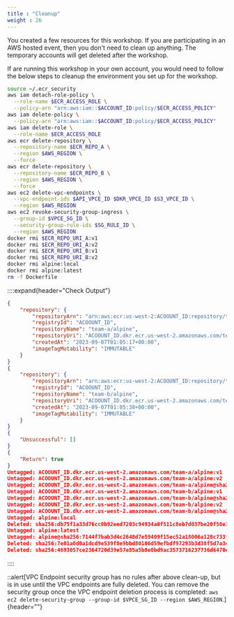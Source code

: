 ```yaml
---
title : "Cleanup"
weight : 26
---
```


You created a few resources for this workshop. If you are participating in an AWS hosted event, then you don't need to clean up anything. The temporary accounts will get deleted after the workshop.

If are running this workshop in your own account, you would need to follow the below steps to cleanup the environment you set up for the workshop.

```bash
source ~/.ecr_security
aws iam detach-role-policy \
  --role-name $ECR_ACCESS_ROLE \
  --policy-arn "arn:aws:iam::$ACCOUNT_ID:policy/$ECR_ACCESS_POLICY"
aws iam delete-policy \
  --policy-arn "arn:aws:iam::$ACCOUNT_ID:policy/$ECR_ACCESS_POLICY"
aws iam delete-role \
  --role-name $ECR_ACCESS_ROLE
aws ecr delete-repository \
  --repository-name $ECR_REPO_A \
  --region $AWS_REGION \
  --force
aws ecr delete-repository \
  --repository-name $ECR_REPO_B \
  --region $AWS_REGION \
  --force
aws ec2 delete-vpc-endpoints \
  --vpc-endpoint-ids $API_VPCE_ID $DKR_VPCE_ID $S3_VPCE_ID \
  --region $AWS_REGION
aws ec2 revoke-security-group-ingress \
  --group-id $VPCE_SG_ID \
  --security-group-rule-ids $SG_RULE_ID \
  --region $AWS_REGION
docker rmi $ECR_REPO_URI_A:v1
docker rmi $ECR_REPO_URI_A:v2
docker rmi $ECR_REPO_URI_B:v1
docker rmi $ECR_REPO_URI_B:v2
docker rmi alpine:local
docker rmi alpine:latest
rm -f Dockerfile
```

::::expand{header="Check Output"}
```json
{
    "repository": {
        "repositoryArn": "arn:aws:ecr:us-west-2:ACOOUNT_ID:repository/team-a/alpine",
        "registryId": "ACOOUNT_ID",
        "repositoryName": "team-a/alpine",
        "repositoryUri": "ACOOUNT_ID.dkr.ecr.us-west-2.amazonaws.com/team-a/alpine",
        "createdAt": "2023-09-07T01:05:17+00:00",
        "imageTagMutability": "IMMUTABLE"
    }
}
{
    "repository": {
        "repositoryArn": "arn:aws:ecr:us-west-2:ACOOUNT_ID:repository/team-b/alpine",
        "registryId": "ACOOUNT_ID",
        "repositoryName": "team-b/alpine",
        "repositoryUri": "ACOOUNT_ID.dkr.ecr.us-west-2.amazonaws.com/team-b/alpine",
        "createdAt": "2023-09-07T01:05:38+00:00",
        "imageTagMutability": "IMMUTABLE"
    }
}
{
    "Unsuccessful": []
}
{
    "Return": true
}
Untagged: ACOOUNT_ID.dkr.ecr.us-west-2.amazonaws.com/team-a/alpine:v1
Untagged: ACOOUNT_ID.dkr.ecr.us-west-2.amazonaws.com/team-a/alpine:v2
Untagged: ACOOUNT_ID.dkr.ecr.us-west-2.amazonaws.com/team-a/alpine@sha256:c5c5fda71656f28e49ac9c5416b3643eaa6a108a8093151d6d1afc9463be8e33
Untagged: ACOOUNT_ID.dkr.ecr.us-west-2.amazonaws.com/team-b/alpine:v1
Untagged: ACOOUNT_ID.dkr.ecr.us-west-2.amazonaws.com/team-b/alpine@sha256:c5c5fda71656f28e49ac9c5416b3643eaa6a108a8093151d6d1afc9463be8e33
Untagged: ACOOUNT_ID.dkr.ecr.us-west-2.amazonaws.com/team-b/alpine:v2
Untagged: ACOOUNT_ID.dkr.ecr.us-west-2.amazonaws.com/team-b/alpine@sha256:da86df75e0d157fb800cf374a9b29029eddbfc5691948eccf6cbc35975974b68
Untagged: alpine:local
Deleted: sha256:db75f1a33d76cc0b92eed7203c94934a0f511c8eb7d037be20f58e102982a488
Untagged: alpine:latest
Untagged: alpine@sha256:7144f7bab3d4c2648d7e59409f15ec52a18006a128c733fcff20d3a4a54ba44a
Deleted: sha256:7e01a0d0a1dcd9e539f8e9bbd80106d59efbdf97293b3d38f5d7a34501526cdb
Deleted: sha256:4693057ce2364720d39e57e85a5b8e0bd9ac3573716237736d6470ec5b7b7230

```
::::

::alert[VPC Endpoint security group has no rules after above clean-up, but is in use until the VPC endpoints are fully deleted. You can remove the security group once the VPC endpoint deletion process is completed: `aws ec2 delete-security-group --group-id $VPCE_SG_ID --region $AWS_REGION`.]{header=""}

